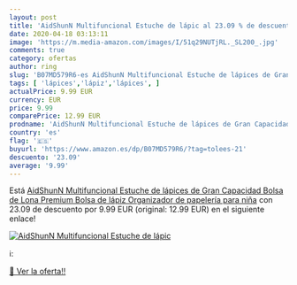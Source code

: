 ```yaml
---
layout: post
title: 'AidShunN Multifuncional Estuche de lápic al 23.09 % de descuento'
date: 2020-04-18 03:13:11
image: 'https://m.media-amazon.com/images/I/51q29NUTjRL._SL200_.jpg'
comments: true
category: ofertas
author: ring
slug: 'B07MD579R6-es AidShunN Multifuncional Estuche de lápices de Gran...'
tags: [ 'lápices','lápiz','lápices', ]
actualPrice: 9.99 EUR
currency: EUR
price: 9.99
comparePrice: 12.99 EUR
prodname: 'AidShunN Multifuncional Estuche de lápices de Gran Capacidad Bolsa de Lona Premium Bolsa de lápiz Organizador de papelería para niña'
country: 'es'
flag: '🇪🇸'
buyurl: 'https://www.amazon.es/dp/B07MD579R6/?tag=tolees-21'
descuento: '23.09'
average: '9.99'
---
```


Está [AidShunN Multifuncional Estuche de lápices de Gran Capacidad Bolsa de Lona Premium Bolsa de lápiz Organizador de papelería para niña](https://www.amazon.es/dp/B07MD579R6/?tag=tolees-21) con 23.09 de descuento por 9.99 EUR (original: 12.99 EUR) en el siguiente enlace!

[![AidShunN Multifuncional Estuche de lápic](https://m.media-amazon.com/images/I/51q29NUTjRL._SL200_.jpg)](https://www.amazon.es/dp/B07MD579R6/?tag=tolees-21)

ℹ️:


[🛒 Ver la oferta!!](https://www.amazon.es/dp/B07MD579R6/?tag=tolees-21)
